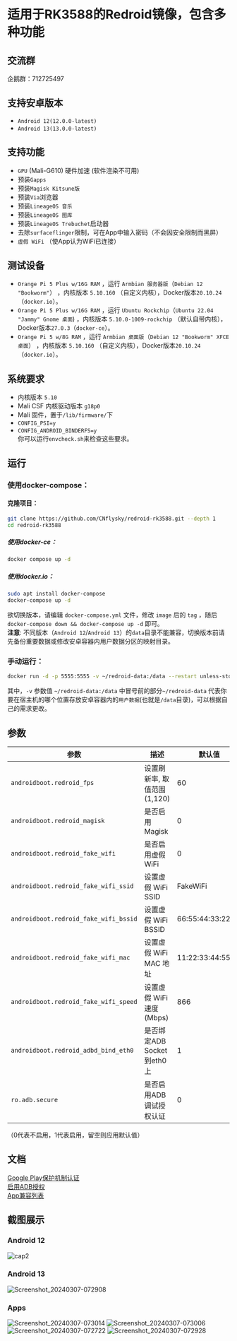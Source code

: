# 适用于RK3588的Redroid镜像，包含多种功能
## 交流群
企鹅群：712725497

## 支持安卓版本
- `Android 12(12.0.0-latest)`
- `Android 13(13.0.0-latest)`

## 支持功能
- `GPU` (Mali-G610) 硬件加速 (软件渲染不可用)
- 预装`Gapps`  
- 预装`Magisk Kitsune版`
- 预装`Via`浏览器
- 预装`LineageOS 音乐`
- 预装`LineageOS 图库`
- 预装`LineageOS Trebuchet`启动器
- 去除`surfaceflinger`限制，可在App中输入密码（不会因安全限制而黑屏）  
- `虚假 WiFi` （使App认为WiFi已连接）

## 测试设备

- `Orange Pi 5 Plus w/16G RAM` ，运行 `Armbian 服务器版`（`Debian 12 "Bookworm"`） ，内核版本 `5.10.160` （自定义内核），Docker版本`20.10.24`（`docker.io`）。 
- `Orange Pi 5 Plus w/16G RAM` ，运行 `Ubuntu Rockchip`（`Ubuntu 22.04 "Jammy" Gnome 桌面`) ，内核版本 `5.10.0-1009-rockchip` （默认自带内核），Docker版本`27.0.3`（`docker-ce`）。
- `Orange Pi 5 w/8G RAM` ，运行 `Armbian 桌面版`（`Debian 12 "Bookworm" XFCE 桌面`） ，内核版本 `5.10.160` （自定义内核），Docker版本`20.10.24`（`docker.io`）。  

## 系统要求
- 内核版本 `5.10`
- Mali CSF 内核驱动版本 `g18p0`
- Mali 固件，置于`/lib/firmware/`下
- `CONFIG_PSI=y`
- `CONFIG_ANDROID_BINDERFS=y`  
你可以运行`envcheck.sh`来检查这些要求。


## 运行
### 使用docker-compose：

#### 克隆项目：

```bash
git clone https://github.com/CNflysky/redroid-rk3588.git --depth 1
cd redroid-rk3588
```

##### 使用docker-ce：
```bash
docker compose up -d
```
##### 使用docker.io：
```bash
sudo apt install docker-compose
docker-compose up -d
```

欲切换版本，请编辑 `docker-compose.yml` 文件，修改 `image` 后的 `tag` ，随后 `docker-compose down && docker-compose up -d` 即可。  
**注意**: 不同版本（`Android 12`/`Android 13`）的`data`目录不能兼容，切换版本前请先备份重要数据或修改安卓容器内用户数据分区的映射目录。

### 手动运行：
```bash
docker run -d -p 5555:5555 -v ~/redroid-data:/data --restart unless-stopped --name redroid --privileged cnflysky/redroid-rk3588:12.0.0-latest androidboot.redroid_height=1920 androidboot.redroid_width=1080
```

其中，`-v` 参数值 `~/redroid-data:/data` 中冒号前的部分`~/redroid-data` 代表你要在宿主机的哪个位置存放安卓容器内的`用户数据`(也就是`/data`目录)，可以根据自己的需求更改。

## 参数

| 参数 | 描述 | 默认值 |
| --- | --- | --- |
| `androidboot.redroid_fps` | 设置刷新率, 取值范围 (1,120) | 60 |
| `androidboot.redroid_magisk` | 是否启用 Magisk | 0 |
| `androidboot.redroid_fake_wifi` | 是否启用虚假 WiFi | 0 |
| `androidboot.redroid_fake_wifi_ssid` | 设置虚假 WiFi SSID | FakeWiFi |
| `androidboot.redroid_fake_wifi_bssid` | 设置虚假 WiFi BSSID | 66:55:44:33:22:11 |
| `androidboot.redroid_fake_wifi_mac` | 设置虚假 WiFi MAC 地址 | 11:22:33:44:55:66 |
| `androidboot.redroid_fake_wifi_speed` | 设置虚假 WiFi 速度(Mbps) | 866 |
| `androidboot.redroid_adbd_bind_eth0` | 是否绑定ADB Socket到eth0上 | 1 |
| `ro.adb.secure` | 是否启用ADB调试授权认证 | 0 |

（0代表不启用，1代表启用，留空则应用默认值）

## 文档
[Google Play保护机制认证](https://github.com/CNflysky/redroid-rk3588/wiki/zh:-Google-Play%E4%BF%9D%E6%8A%A4%E6%9C%BA%E5%88%B6%E8%AE%A4%E8%AF%81)  
[启用ADB授权](https://github.com/CNflysky/redroid-rk3588/wiki/zh:-%E5%90%AF%E7%94%A8ADB%E6%8E%88%E6%9D%83)  
[App兼容列表](https://github.com/CNflysky/redroid-rk3588/discussions/8)

## 截图展示

### Android 12
![cap2](https://github.com/CNflysky/redroid-rk3588/assets/48781081/db89bdd0-6193-48c2-83c0-58237a0106bb)
### Android 13
![Screenshot_20240307-072908](https://github.com/CNflysky/redroid-rk3588/assets/48781081/8ebc2954-77c0-4652-916f-b9aeaa5c6878)
### Apps
![Screenshot_20240307-073014](https://github.com/CNflysky/redroid-rk3588/assets/48781081/cff7c070-7060-465c-975a-fba4da3d95c0)
![Screenshot_20240307-073006](https://github.com/CNflysky/redroid-rk3588/assets/48781081/2055090b-aea9-46bc-8564-e000e317b178)
![Screenshot_20240307-072722](https://github.com/CNflysky/redroid-rk3588/assets/48781081/e6edcf4f-a761-47d3-8ce9-1f7d7ca194e8)
![Screenshot_20240307-072928](https://github.com/CNflysky/redroid-rk3588/assets/48781081/ff4fc29a-f3d3-4b8c-99b5-65ab96b28fcd)
